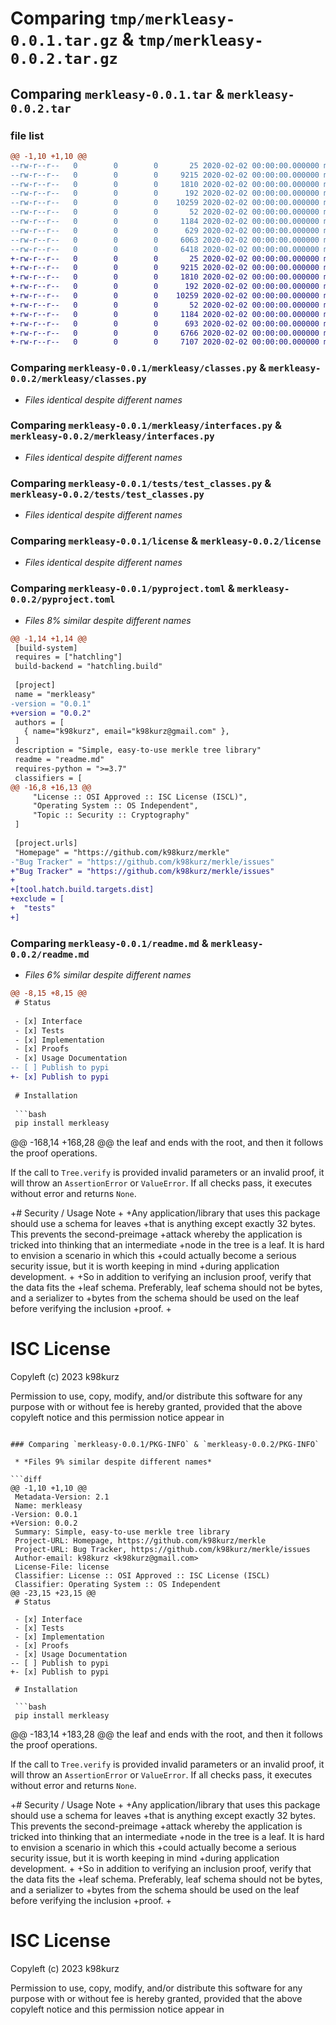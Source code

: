 # Comparing `tmp/merkleasy-0.0.1.tar.gz` & `tmp/merkleasy-0.0.2.tar.gz`

## Comparing `merkleasy-0.0.1.tar` & `merkleasy-0.0.2.tar`

### file list

```diff
@@ -1,10 +1,10 @@
--rw-r--r--   0        0        0       25 2020-02-02 00:00:00.000000 merkleasy-0.0.1/merkleasy/__init__.py
--rw-r--r--   0        0        0     9215 2020-02-02 00:00:00.000000 merkleasy-0.0.1/merkleasy/classes.py
--rw-r--r--   0        0        0     1810 2020-02-02 00:00:00.000000 merkleasy-0.0.1/merkleasy/interfaces.py
--rw-r--r--   0        0        0      192 2020-02-02 00:00:00.000000 merkleasy-0.0.1/tests/context.py
--rw-r--r--   0        0        0    10259 2020-02-02 00:00:00.000000 merkleasy-0.0.1/tests/test_classes.py
--rw-r--r--   0        0        0       52 2020-02-02 00:00:00.000000 merkleasy-0.0.1/.gitignore
--rw-r--r--   0        0        0     1184 2020-02-02 00:00:00.000000 merkleasy-0.0.1/license
--rw-r--r--   0        0        0      629 2020-02-02 00:00:00.000000 merkleasy-0.0.1/pyproject.toml
--rw-r--r--   0        0        0     6063 2020-02-02 00:00:00.000000 merkleasy-0.0.1/readme.md
--rw-r--r--   0        0        0     6418 2020-02-02 00:00:00.000000 merkleasy-0.0.1/PKG-INFO
+-rw-r--r--   0        0        0       25 2020-02-02 00:00:00.000000 merkleasy-0.0.2/merkleasy/__init__.py
+-rw-r--r--   0        0        0     9215 2020-02-02 00:00:00.000000 merkleasy-0.0.2/merkleasy/classes.py
+-rw-r--r--   0        0        0     1810 2020-02-02 00:00:00.000000 merkleasy-0.0.2/merkleasy/interfaces.py
+-rw-r--r--   0        0        0      192 2020-02-02 00:00:00.000000 merkleasy-0.0.2/tests/context.py
+-rw-r--r--   0        0        0    10259 2020-02-02 00:00:00.000000 merkleasy-0.0.2/tests/test_classes.py
+-rw-r--r--   0        0        0       52 2020-02-02 00:00:00.000000 merkleasy-0.0.2/.gitignore
+-rw-r--r--   0        0        0     1184 2020-02-02 00:00:00.000000 merkleasy-0.0.2/license
+-rw-r--r--   0        0        0      693 2020-02-02 00:00:00.000000 merkleasy-0.0.2/pyproject.toml
+-rw-r--r--   0        0        0     6766 2020-02-02 00:00:00.000000 merkleasy-0.0.2/readme.md
+-rw-r--r--   0        0        0     7107 2020-02-02 00:00:00.000000 merkleasy-0.0.2/PKG-INFO
```

### Comparing `merkleasy-0.0.1/merkleasy/classes.py` & `merkleasy-0.0.2/merkleasy/classes.py`

 * *Files identical despite different names*

### Comparing `merkleasy-0.0.1/merkleasy/interfaces.py` & `merkleasy-0.0.2/merkleasy/interfaces.py`

 * *Files identical despite different names*

### Comparing `merkleasy-0.0.1/tests/test_classes.py` & `merkleasy-0.0.2/tests/test_classes.py`

 * *Files identical despite different names*

### Comparing `merkleasy-0.0.1/license` & `merkleasy-0.0.2/license`

 * *Files identical despite different names*

### Comparing `merkleasy-0.0.1/pyproject.toml` & `merkleasy-0.0.2/pyproject.toml`

 * *Files 8% similar despite different names*

```diff
@@ -1,14 +1,14 @@
 [build-system]
 requires = ["hatchling"]
 build-backend = "hatchling.build"
 
 [project]
 name = "merkleasy"
-version = "0.0.1"
+version = "0.0.2"
 authors = [
   { name="k98kurz", email="k98kurz@gmail.com" },
 ]
 description = "Simple, easy-to-use merkle tree library"
 readme = "readme.md"
 requires-python = ">=3.7"
 classifiers = [
@@ -16,8 +16,13 @@
     "License :: OSI Approved :: ISC License (ISCL)",
     "Operating System :: OS Independent",
     "Topic :: Security :: Cryptography"
 ]
 
 [project.urls]
 "Homepage" = "https://github.com/k98kurz/merkle"
-"Bug Tracker" = "https://github.com/k98kurz/merkle/issues"
+"Bug Tracker" = "https://github.com/k98kurz/merkle/issues"
+
+[tool.hatch.build.targets.dist]
+exclude = [
+  "tests"
+]
```

### Comparing `merkleasy-0.0.1/readme.md` & `merkleasy-0.0.2/readme.md`

 * *Files 6% similar despite different names*

```diff
@@ -8,15 +8,15 @@
 # Status
 
 - [x] Interface
 - [x] Tests
 - [x] Implementation
 - [x] Proofs
 - [x] Usage Documentation
-- [ ] Publish to pypi
+- [x] Publish to pypi
 
 # Installation
 
 ```bash
 pip install merkleasy
 ```
 
@@ -168,14 +168,28 @@
 the leaf and ends with the root, and then it follows the proof operations.
 
 If the call to `Tree.verify` is provided invalid parameters or an invalid proof,
 it will throw an `AssertionError` or `ValueError`. If all checks pass, it
 executes without error and returns `None`.
 
 
+# Security / Usage Note
+
+Any application/library that uses this package should use a schema for leaves
+that is anything except exactly 32 bytes. This prevents the second-preimage
+attack whereby the application is tricked into thinking that an intermediate
+node in the tree is a leaf. It is hard to envision a scenario in which this
+could actually become a serious security issue, but it is worth keeping in mind
+during application development.
+
+So in addition to verifying an inclusion proof, verify that the data fits the
+leaf schema. Preferably, leaf schema should not be bytes, and a serializer to
+bytes from the schema should be used on the leaf before verifying the inclusion
+proof.
+
 # ISC License
 
 Copyleft (c) 2023 k98kurz
 
 Permission to use, copy, modify, and/or distribute this software
 for any purpose with or without fee is hereby granted, provided
 that the above copyleft notice and this permission notice appear in
```

### Comparing `merkleasy-0.0.1/PKG-INFO` & `merkleasy-0.0.2/PKG-INFO`

 * *Files 9% similar despite different names*

```diff
@@ -1,10 +1,10 @@
 Metadata-Version: 2.1
 Name: merkleasy
-Version: 0.0.1
+Version: 0.0.2
 Summary: Simple, easy-to-use merkle tree library
 Project-URL: Homepage, https://github.com/k98kurz/merkle
 Project-URL: Bug Tracker, https://github.com/k98kurz/merkle/issues
 Author-email: k98kurz <k98kurz@gmail.com>
 License-File: license
 Classifier: License :: OSI Approved :: ISC License (ISCL)
 Classifier: Operating System :: OS Independent
@@ -23,15 +23,15 @@
 # Status
 
 - [x] Interface
 - [x] Tests
 - [x] Implementation
 - [x] Proofs
 - [x] Usage Documentation
-- [ ] Publish to pypi
+- [x] Publish to pypi
 
 # Installation
 
 ```bash
 pip install merkleasy
 ```
 
@@ -183,14 +183,28 @@
 the leaf and ends with the root, and then it follows the proof operations.
 
 If the call to `Tree.verify` is provided invalid parameters or an invalid proof,
 it will throw an `AssertionError` or `ValueError`. If all checks pass, it
 executes without error and returns `None`.
 
 
+# Security / Usage Note
+
+Any application/library that uses this package should use a schema for leaves
+that is anything except exactly 32 bytes. This prevents the second-preimage
+attack whereby the application is tricked into thinking that an intermediate
+node in the tree is a leaf. It is hard to envision a scenario in which this
+could actually become a serious security issue, but it is worth keeping in mind
+during application development.
+
+So in addition to verifying an inclusion proof, verify that the data fits the
+leaf schema. Preferably, leaf schema should not be bytes, and a serializer to
+bytes from the schema should be used on the leaf before verifying the inclusion
+proof.
+
 # ISC License
 
 Copyleft (c) 2023 k98kurz
 
 Permission to use, copy, modify, and/or distribute this software
 for any purpose with or without fee is hereby granted, provided
 that the above copyleft notice and this permission notice appear in
```

